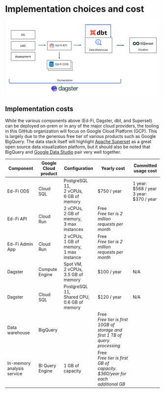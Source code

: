 # Implementation choices and cost

![Data stack](/assets/k12_open_source_data_stack.png)

## Implementation costs

While the various components above (Ed-Fi, Dagster, dbt, and Superset) can be deployed on-prem or in any of the major cloud providers, the tooling in this GitHub organization will focus on Google Cloud Platform (GCP). This is largely due to the generous free tier of various products such as Google BigQuery. The data stack itself will highlight [Apache Superset](https://superset.apache.org) as a great open source data visualization platform, but it should also be noted that BigQuery and [Google Data Studio](https://datastudio.google.com) pair very well together.


| Component             | Google Cloud product | Configuration                                   | Yearly cost            | Committed usage cost                     |
| --------------------- | -------------------- | ----------------------------------------------- | ---------------------- | ---------------------------------------- |
| Ed-Fi ODS             | Cloud SQL            | PostgreSQL 11,<br>2 vCPUs,<br>6 GB of memory      | $750 / year              | 1 year: $568 / year<br />3 year: $370 / year |
| Ed-Fi API             | Cloud Run            | 2 vCPUs,<br>2 GB of memory,<br>3 max instances    | Free<br>*Free tier is 2 million<br>requests per month* |          |
| Ed-Fi Admin App       | Cloud Run            | 2 vCPUs,<br>1 GB of memory,<br>1 max instance     | Free<br>*Free tier is 2 million<br>requests per month* |          |
| Dagster               | Compute Engine       | Spot VM,<br>2 vCPUs,<br>3.5 GB of memory   | $100 / year                       | N/A |
| Dagster               | Cloud SQL            | PostgreSQL 11,<br>Shared CPU,<br>0.6 GB of memory | $120 / year                       | N/A |
| Data warehouse        | BigQuery             |                                                   | Free<br>*Free tier is first  10GB of storage and first 1 TB of query processing* | |
| In-memory analysis service | BI Query Engine | 1 GB of capacity                                  | Free<br>*Free tier is first GB of capacity.<br>$360/year for each additional GB* | |
